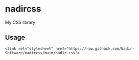 # nadircss
My CSS library

## Usage
`<link rel="stylesheet" href="https://raw.githack.com/Nadir-Software/nadircss/main/nadir.css">`
